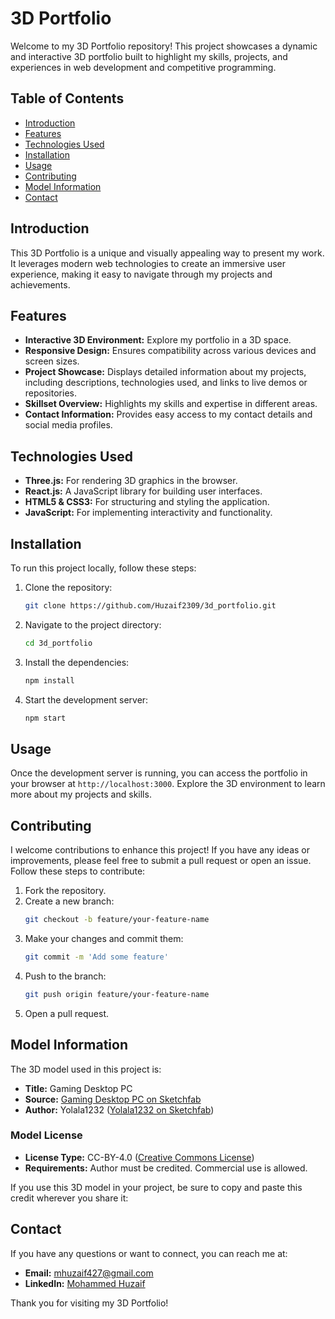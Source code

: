 # 3D Portfolio

Welcome to my 3D Portfolio repository! This project showcases a dynamic and interactive 3D portfolio built to highlight my skills, projects, and experiences in web development and competitive programming.

## Table of Contents

- [Introduction](#introduction)
- [Features](#features)
- [Technologies Used](#technologies-used)
- [Installation](#installation)
- [Usage](#usage)
- [Contributing](#contributing)
- [Model Information](#model-information)
- [Contact](#contact)

## Introduction

This 3D Portfolio is a unique and visually appealing way to present my work. It leverages modern web technologies to create an immersive user experience, making it easy to navigate through my projects and achievements.

## Features

- **Interactive 3D Environment:** Explore my portfolio in a 3D space.
- **Responsive Design:** Ensures compatibility across various devices and screen sizes.
- **Project Showcase:** Displays detailed information about my projects, including descriptions, technologies used, and links to live demos or repositories.
- **Skillset Overview:** Highlights my skills and expertise in different areas.
- **Contact Information:** Provides easy access to my contact details and social media profiles.

## Technologies Used

- **Three.js:** For rendering 3D graphics in the browser.
- **React.js:** A JavaScript library for building user interfaces.
- **HTML5 & CSS3:** For structuring and styling the application.
- **JavaScript:** For implementing interactivity and functionality.

## Installation

To run this project locally, follow these steps:

1. Clone the repository:
    ```bash
    git clone https://github.com/Huzaif2309/3d_portfolio.git
    ```
2. Navigate to the project directory:
    ```bash
    cd 3d_portfolio
    ```
3. Install the dependencies:
    ```bash
    npm install
    ```
4. Start the development server:
    ```bash
    npm start
    ```

## Usage

Once the development server is running, you can access the portfolio in your browser at `http://localhost:3000`. Explore the 3D environment to learn more about my projects and skills.

## Contributing

I welcome contributions to enhance this project! If you have any ideas or improvements, please feel free to submit a pull request or open an issue. Follow these steps to contribute:

1. Fork the repository.
2. Create a new branch:
    ```bash
    git checkout -b feature/your-feature-name
    ```
3. Make your changes and commit them:
    ```bash
    git commit -m 'Add some feature'
    ```
4. Push to the branch:
    ```bash
    git push origin feature/your-feature-name
    ```
5. Open a pull request.

## Model Information

The 3D model used in this project is:

- **Title:** Gaming Desktop PC
- **Source:** [Gaming Desktop PC on Sketchfab](https://sketchfab.com/3d-models/gaming-desktop-pc-d1d8282c9916438091f11aeb28787b66)
- **Author:** Yolala1232 ([Yolala1232 on Sketchfab](https://sketchfab.com/Yolala1232))

### Model License

- **License Type:** CC-BY-4.0 ([Creative Commons License](http://creativecommons.org/licenses/by/4.0/))
- **Requirements:** Author must be credited. Commercial use is allowed.

If you use this 3D model in your project, be sure to copy and paste this credit wherever you share it:

## Contact

If you have any questions or want to connect, you can reach me at:

- **Email:** [mhuzaif427@gmail.com](mailto:mhuzaif427@gmail.com)
- **LinkedIn:** [Mohammed Huzaif](https://www.linkedin.com/in/mohammed-huzaif-5354b828b)

Thank you for visiting my 3D Portfolio!
